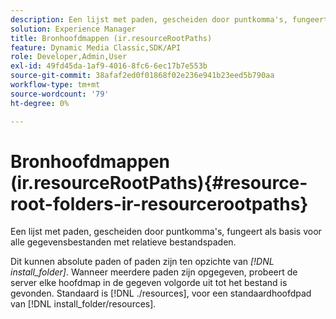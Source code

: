 ```yaml
---
description: Een lijst met paden, gescheiden door puntkomma's, fungeert als basis voor alle gegevensbestanden met relatieve bestandspaden.
solution: Experience Manager
title: Bronhoofdmappen (ir.resourceRootPaths)
feature: Dynamic Media Classic,SDK/API
role: Developer,Admin,User
exl-id: 49fd45da-1af9-4016-8fc6-6ec17b7e553b
source-git-commit: 38afaf2ed0f01868f02e236e941b23eed5b790aa
workflow-type: tm+mt
source-wordcount: '79'
ht-degree: 0%

---
```


# Bronhoofdmappen (ir.resourceRootPaths){#resource-root-folders-ir-resourcerootpaths}

Een lijst met paden, gescheiden door puntkomma&#39;s, fungeert als basis voor alle gegevensbestanden met relatieve bestandspaden.

Dit kunnen absolute paden of paden zijn ten opzichte van *[!DNL install_folder]*. Wanneer meerdere paden zijn opgegeven, probeert de server elke hoofdmap in de gegeven volgorde uit tot het bestand is gevonden. Standaard is [!DNL ./resources], voor een standaardhoofdpad van [!DNL install_folder/resources].
